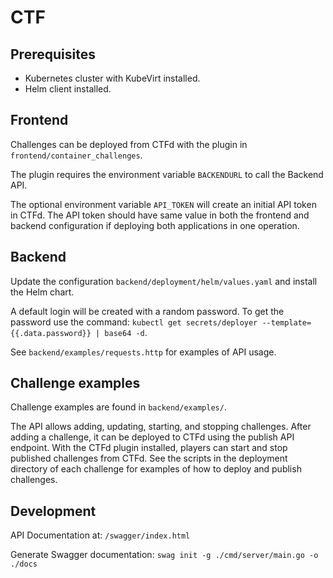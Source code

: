 
# CTF

## Prerequisites

- Kubernetes cluster with KubeVirt installed.
- Helm client installed.

## Frontend

Challenges can be deployed from CTFd with the plugin in `frontend/container_challenges`.

The plugin requires the environment variable `BACKENDURL` to call the Backend API.

The optional environment variable `API_TOKEN` will create an initial API token in CTFd. The API token should have same value in both the frontend and backend configuration if deploying both applications in one operation.

## Backend

Update the configuration `backend/deployment/helm/values.yaml` and install the Helm chart.

A default login will be created with a random password. To get the password use the command: `kubectl get secrets/deployer --template={{.data.password}} | base64 -d`.

See `backend/examples/requests.http` for examples of API usage.

## Challenge examples

Challenge examples are found in `backend/examples/`.

The API allows adding, updating, starting, and stopping challenges. After adding a challenge, it can be deployed to CTFd using the publish API endpoint. With the CTFd plugin installed, players can start and stop published challenges from CTFd. See the scripts in the deployment directory of each challenge for examples of how to deploy and publish challenges.

## Development

API Documentation at: `/swagger/index.html`

Generate Swagger documentation: `swag init -g ./cmd/server/main.go -o ./docs`
